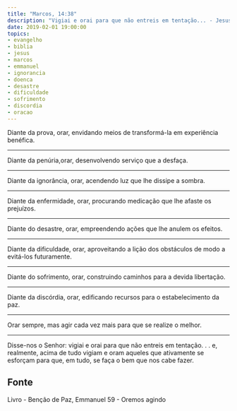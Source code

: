 ```yaml
---
title: "Marcos, 14:38"
description: "Vigiai e orai para que não entreis em tentação... - Jesus"
date: 2019-02-01 19:00:00
topics: 
- evangelho
- biblia
- jesus
- marcos
- emmanuel
- ignorancia
- doenca
- desastre
- dificuldade
- sofrimento
- discordia
- oracao
---
```



Diante da prova, orar, envidando meios de transformá-la em experiência benéfica. 

***

Diante da penúria,orar, desenvolvendo serviço que a desfaça. 

***

Diante da ignorância, orar, acendendo luz que lhe dissipe a sombra. 

***

Diante da enfermidade, orar, procurando medicação que lhe afaste os prejuízos. 

***

Diante do desastre, orar, empreendendo ações que lhe anulem os efeitos. 

***

Diante da dificuldade, orar, aproveitando a lição dos obstáculos de modo a
evitá-los futuramente.

***

Diante do sofrimento, orar, construindo caminhos para a devida libertação. 

***

Diante da discórdia, orar, edificando recursos para o estabelecimento da paz. 

***

Orar sempre, mas agir cada vez mais para que se realize o melhor. 

***

Disse-nos o Senhor: vigiai e orai para que não entreis em tentação. . . e,
realmente, acima de tudo vigiam e oram aqueles que ativamente se esforçam para
que, em tudo, se faça o bem que nos cabe fazer.




## Fonte
Livro - Benção de Paz, Emmanuel
59 - Oremos agindo

